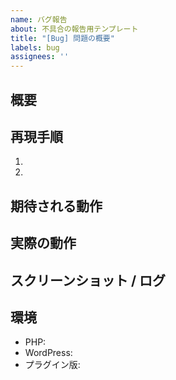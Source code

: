 ```yaml
---
name: バグ報告
about: 不具合の報告用テンプレート
title: "[Bug] 問題の概要"
labels: bug
assignees: ''
---
```


## 概要

## 再現手順
1. 
2. 

## 期待される動作

## 実際の動作

## スクリーンショット / ログ

## 環境
- PHP: 
- WordPress: 
- プラグイン版: 


